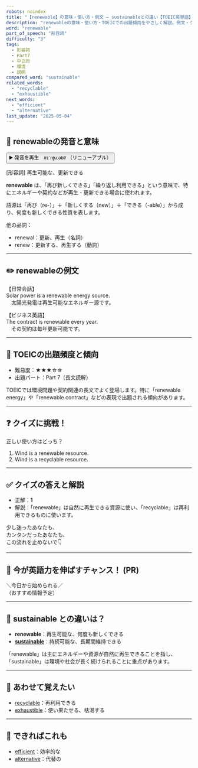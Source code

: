 ```yaml
---
robots: noindex
title: "【renewable】の意味・使い方・例文 ― sustainableとの違い【TOEIC英単語】"
description: "renewableの意味・使い方・TOEICでの出題傾向をやさしく解説。例文・クイズ付きでsustainableとの違いもわかりやすく学べます。"
word: "renewable"
part_of_speech: "形容詞"
difficulty: "3"
tags:
  - 形容詞
  - Part7
  - 中立的
  - 環境
  - 説明
compared_word: "sustainable"
related_words:
  - "recyclable"
  - "exhaustible"
next_words:
  - "efficient"
  - "alternative"
last_update: "2025-05-04"
---
```


## 🔰 renewableの発音と意味

<button class="play-audio" onclick="playTTS('renewable')">
  <span class="play-audio-main">
    ▶️ 発音を再生　/rɪˈnjuːəbl/
  </span>
  <span class="play-audio-sub">
    （リニューアブル）
  </span>
</button>

[形容詞] 再生可能な、更新できる

**renewable** は、「再び新しくできる」「繰り返し利用できる」という意味で、特にエネルギーや契約などが再生・更新できる場合に使われます。

語源は「再び（re-）」＋「新しくする（new）」＋「できる（-able）」から成り、何度も新しくできる性質を表します。

他の品詞：  
- renewal：更新、再生（名詞）
- renew：更新する、再生する（動詞）

---

## ✏️ renewableの例文

【日常会話】  
Solar power is a renewable energy source.  
　太陽光発電は再生可能なエネルギー源です。

【ビジネス英語】  
The contract is renewable every year.  
　その契約は毎年更新可能です。

---

## 🎯 TOEICの出題頻度と傾向

- 難易度：★★★☆☆
- 出題パート：Part 7（長文読解）

TOEICでは環境問題や契約関連の長文でよく登場します。特に「renewable energy」や「renewable contract」などの表現で出題される傾向があります。

---

## ❓ クイズに挑戦！

正しい使い方はどっち？

1. Wind is a renewable resource.  
2. Wind is a recyclable resource.

---

## ✅ クイズの答えと解説

- 正解：**1**
- 解説：「renewable」は自然に再生できる資源に使い、「recyclable」は再利用できるものに使います。

少し迷ったあなたも、  
カンタンだったあなたも、  
この流れを止めないで👇️

---

## 🚀 今が英語力を伸ばすチャンス！ (PR)

<div class="info-center">
＼今日から始められる／<br>  
（おすすめ情報予定）
</div>

---

## 🤔  sustainable との違いは？

- **renewable**：再生可能な、何度も新しくできる
- **[sustainable](/word/sustainable)**：持続可能な、長期間維持できる

「renewable」は主にエネルギーや資源が自然に再生できることを指し、「sustainable」は環境や社会が長く続けられることに重点があります。

---

## 🧩 あわせて覚えたい

- [recyclable](/word/recyclable)：再利用できる
- [exhaustible](/word/exhaustible)：使い果たせる、枯渇する

---

## 📖 できればこれも

- [efficient](/word/efficient)：効率的な
- [alternative](/word/alternative)：代替の

<!-- cvid: aid36_bid10 -->
